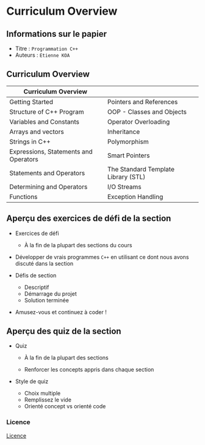Curriculum Overview
===




## Informations sur le papier
- Titre : `Programmation C++`
- Auteurs : `Etienne KOA`

## Curriculum Overview

|Curriculum Overview||
|-------------------|-|
|Getting Started|Pointers and References|
|Structure of C++ Program|OOP - Classes and Objects|
|Variables and Constants|Operator Overloading|
|Arrays and vectors|Inheritance|
|Strings in C++|Polymorphism|
|Expressions, Statements and Operators|Smart Pointers|
|Statements and Operators|The Standard Template Library (STL)|
|Determining and Operators|I/O Streams|
|Functions|Exception Handling|

## Aperçu des exercices de défi de la section

+ Exercices de défi

   + À la fin de la plupart des sections du cours

+ Développer de vrais programmes `C++` en utilisant ce dont nous avons discuté dans la section

+ Défis de section

   + Descriptif
   + Démarrage du projet
   + Solution terminée

+ Amusez-vous et continuez à coder !


## Aperçu des quiz de la section

+ Quiz

   + À la fin de la plupart des sections

   + Renforcer les concepts appris dans chaque section

+ Style de quiz

   + Choix multiple
   + Remplissez le vide
   + Orienté concept vs orienté code


### Licence

[Licence](../LICENSE)
